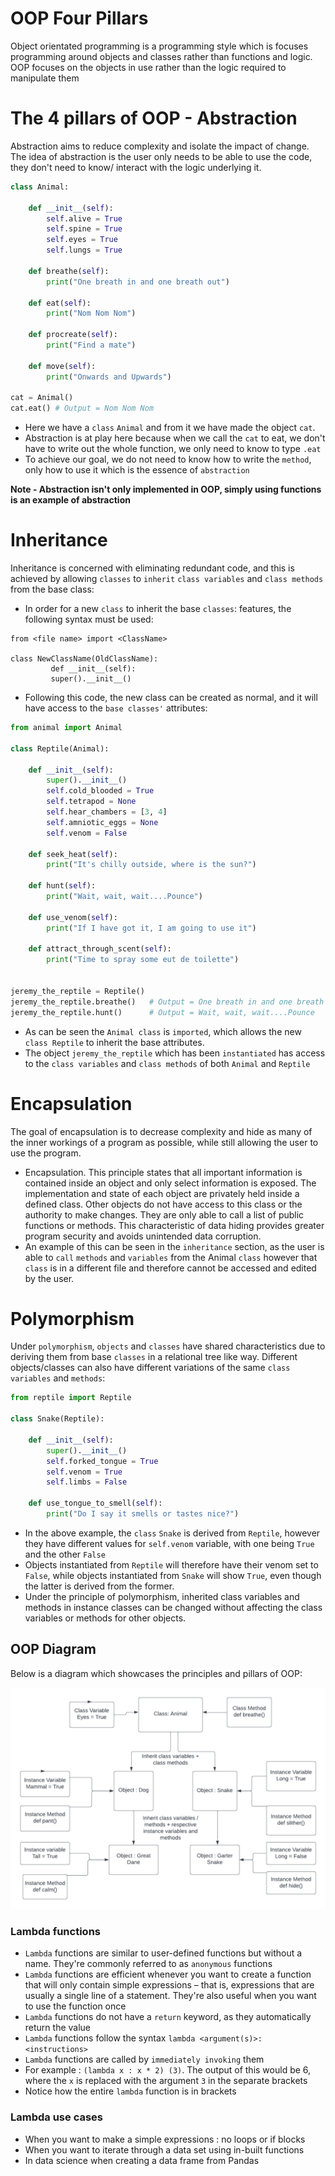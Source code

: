 # OOP Four Pillars
Object orientated programming is a programming style which is focuses programming around objects and classes rather than functions and logic. OOP focuses on the objects in use rather than the logic required to manipulate them
# The 4 pillars of OOP - Abstraction
Abstraction aims to reduce complexity and isolate the impact of change. The idea of abstraction is the user only needs to be able to use the code, they don't need to know/ interact with the logic underlying it.
````python
class Animal:

    def __init__(self):
        self.alive = True
        self.spine = True
        self.eyes = True
        self.lungs = True

    def breathe(self):
        print("One breath in and one breath out")

    def eat(self):
        print("Nom Nom Nom")

    def procreate(self):
        print("Find a mate")

    def move(self):
        print("Onwards and Upwards")

cat = Animal()
cat.eat() # Output = Nom Nom Nom
````
* Here we have a `class` `Animal` and from it we have made the object `cat`.
* Abstraction is at play here because when we call the `cat` to eat, we don't have to write out the whole function, we only need to know to type `.eat`
* To achieve our goal, we do not need to know how to write the `method`, only how to use it which is the essence of `abstraction`

**Note - Abstraction isn't only implemented in OOP, simply using functions is an example of abstraction**

# Inheritance
Inheritance is concerned with eliminating redundant code, and this is achieved by allowing `classes` to `inherit` `class variables` and `class methods` from the base class:
* In order for a new `class` to inherit the base `classes`: features, the following syntax must be used:

```
from <file name> import <ClassName>

class NewClassName(OldClassName):
         def __init__(self):
         super().__init__()
```
* Following this code, the new class can be created as normal, and it will have access to the `base classes'` attributes:
````python
from animal import Animal

class Reptile(Animal):

    def __init__(self):
        super().__init__()
        self.cold_blooded = True
        self.tetrapod = None
        self.hear_chambers = [3, 4]
        self.amniotic_eggs = None
        self.venom = False

    def seek_heat(self):
        print("It's chilly outside, where is the sun?")

    def hunt(self):
        print("Wait, wait, wait....Pounce")

    def use_venom(self):
        print("If I have got it, I am going to use it")

    def attract_through_scent(self):
        print("Time to spray some eut de toilette")


jeremy_the_reptile = Reptile() 
jeremy_the_reptile.breathe()   # Output = One breath in and one breath out
jeremy_the_reptile.hunt()      # Output = Wait, wait, wait....Pounce
````
* As can be seen the `Animal class` is `imported`, which allows the new `class Reptile` to inherit the base attributes.
* The object `jeremy_the_reptile` which has been `instantiated` has access to the `class variables` and `class methods` of both `Animal` and `Reptile` 

# Encapsulation
The goal of encapsulation is to decrease complexity and hide as many of the inner workings of a program as possible, while still allowing the user to use the program.
* Encapsulation. This principle states that all important information is contained inside an object and only select information is exposed. The implementation and state of each object are privately held inside a defined class. Other objects do not have access to this class or the authority to make changes. They are only able to call a list of public functions or methods. This characteristic of data hiding provides greater program security and avoids unintended data corruption.
* An example of this can be seen in the `inheritance` section, as the user is able to `call` `methods` and `variables` from the Animal `class` however that `class` is in a different file and therefore cannot be accessed and edited by the user.

# Polymorphism
Under `polymorphism`, `objects` and `classes` have shared characteristics due to deriving them from base `classes` in a relational tree like way. Different objects/classes can also have different variations of the same `class variables` and `methods`:
````python
from reptile import Reptile

class Snake(Reptile):

    def __init__(self):
        super().__init__()
        self.forked_tongue = True
        self.venom = True
        self.limbs = False

    def use_tongue_to_smell(self):
        print("Do I say it smells or tastes nice?")
````
* In the above example, the `class` `Snake` is derived from `Reptile`, however they have different values for `self.venom` variable, with one being `True` and the other `False`
* Objects instantiated from `Reptile` will therefore have their venom set to `False`, while objects instantiated from `Snake` will show `True`, even though the latter is derived from the former.
* Under the principle of polymorphism, inherited class variables and methods in instance classes can be changed without affecting the class variables or methods for other objects.

## OOP Diagram
Below is a diagram which showcases the principles and pillars of OOP:

![](OOP.png.png)

### Lambda functions
* `Lambda` functions are similar to user-defined functions but without a name. They're commonly referred to as `anonymous` functions
* `Lambda` functions are efficient whenever you want to create a function that will only contain simple expressions – that is, expressions that are usually a single line of a statement. They're also useful when you want to use the function once
* `Lambda` functions do not have a `return` keyword, as they automatically return the value
* `Lambda` functions follow the syntax `lambda <argument(s)>: <instructions>`
* `Lambda` functions are called by `immediately invoking` them
* For example : `(lambda x : x * 2) (3)`. The output of this would be 6, where the `x` is replaced with the argument `3` in the separate brackets
* Notice how the entire `lambda` function is in brackets

### Lambda use cases
* When you want to make a simple expressions : no loops or if blocks
* When you want to iterate through a data set using in-built functions
* In data science when creating a data frame from Pandas